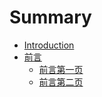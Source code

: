 # Summary

* [Introduction](README.md)
* [前言](qian_yan.md)
   * [前言第一页](firstpage.md)
   * [前言第二页](secondpage.md)

